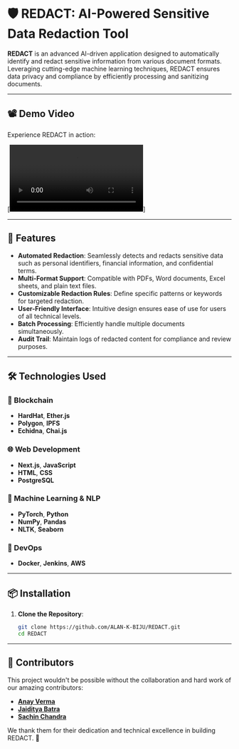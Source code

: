 # 🛡️ REDACT: AI-Powered Sensitive Data Redaction Tool

**REDACT** is an advanced AI-driven application designed to automatically identify and redact sensitive information from various document formats. Leveraging cutting-edge machine learning techniques, REDACT ensures data privacy and compliance by efficiently processing and sanitizing documents.

---

## 📽️ Demo Video

Experience REDACT in action:

[![Watch the Demo](https://github.com/ALAN-K-BIJU/REDACT/blob/main/demo_video.mp4)]

---

## 🚀 Features

- **Automated Redaction**: Seamlessly detects and redacts sensitive data such as personal identifiers, financial information, and confidential terms.
- **Multi-Format Support**: Compatible with PDFs, Word documents, Excel sheets, and plain text files.
- **Customizable Redaction Rules**: Define specific patterns or keywords for targeted redaction.
- **User-Friendly Interface**: Intuitive design ensures ease of use for users of all technical levels.
- **Batch Processing**: Efficiently handle multiple documents simultaneously.
- **Audit Trail**: Maintain logs of redacted content for compliance and review purposes.

---

## 🛠️ Technologies Used

### 🔗 Blockchain
- **HardHat**, **Ether.js**
- **Polygon**, **IPFS**
- **Echidna**, **Chai.js**

### 🌐 Web Development
- **Next.js**, **JavaScript**
- **HTML**, **CSS**
- **PostgreSQL**

### 🧠 Machine Learning & NLP
- **PyTorch**, **Python**
- **NumPy**, **Pandas**
- **NLTK**, **Seaborn**

### 🚀 DevOps
- **Docker**, **Jenkins**, **AWS**

---

## 📦 Installation

1. **Clone the Repository**:
   ```bash
   git clone https://github.com/ALAN-K-BIJU/REDACT.git
   cd REDACT

---

## 👥 Contributors

This project wouldn't be possible without the collaboration and hard work of our amazing contributors:

- [**Anay Verma**](https://github.com/Anayverma) 
- [**Jaiditya Batra**](https://github.com/vampconnoisseur) 
- [**Sachin Chandra**](https://github.com/SachinChandra2022) 

We thank them for their dedication and technical excellence in building REDACT. 🙌